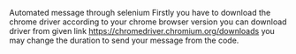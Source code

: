 Automated message through selenium
Firstly you have to download the chrome driver according to your chrome browser version
you can download driver from given link
https://chromedriver.chromium.org/downloads
you may change the duration to send your message from the code.
